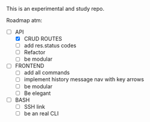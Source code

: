 This is an experimental and study repo. 

Roadmap atm:
- [ ] API
  - [x] CRUD ROUTES
  - [ ] add res.status codes
  - [ ] Refactor
  - [ ] be modular
- [ ] FRONTEND
  - [ ] add all commands
  - [ ] implement history message nav with key arrows
  - [ ] be modular
  - [ ] Be elegant
- [ ] BASH
  - [ ] SSH link
  - [ ] be an real CLI